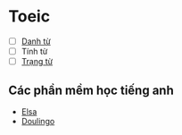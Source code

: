 # Toeic

- [ ] [Danh từ](Nouns.md)
- [ ] Tính từ
- [ ] [Trạng từ](Adverb.md)

## Các phần mềm học tiếng anh

- [Elsa](https://elsaspeak.com)
- [Doulingo](https://www.duolingo.com/)
